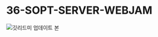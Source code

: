 # 36-SOPT-SERVER-WEBJAM

![깃리드미 업데이트 본](https://github.com/user-attachments/assets/f3b98b45-ec20-4021-8300-d51271c736c4)

